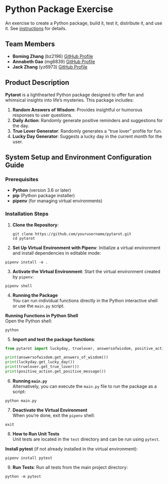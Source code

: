 # Python Package Exercise

An exercise to create a Python package, build it, test it, distribute it, and use it. See [instructions](./instructions.md) for details.

## Team Members

- **Boming Zhang** (bz2196) [GitHub Profile](https://github.com/BomingZhang-coder)
- **Annabeth Gao** (mg6839) [GitHub Profile](https://github.com/bellinimoon)
- **Jack Zhang** (yz6973) [GitHub Profile](https://github.com/yz6973)

## Product Description

**Pytarot** is a lighthearted Python package designed to offer fun and whimsical insights into life’s mysteries. This package includes:
1. **Random Answers of Wisdom**: Provides insightful or humorous responses to user questions.
2. **Daily Action**: Randomly generate positive reminders and suggestions for the day.
3. **True Lover Generator**: Randomly generates a “true lover” profile for fun.
4. **Lucky Day Generator**: Suggests a lucky day in the current month for the user.

## System Setup and Environment Configuration Guide

### Prerequisites
- **Python** (version 3.6 or later)
- **pip** (Python package installer)
- **pipenv** (for managing virtual environments)

### Installation Steps
1. **Clone the Repository**:
   ```shell
   git clone https://github.com/yourusername/pytarot.git
   cd pytarot
   ```

2. **Set Up Virtual Environment with Pipenv**: Initialize a virtual environment and install dependencies in editable mode:

```shell
pipenv install -e .
```

3. **Activate the Virtual Environment**: Start the virtual environment created by `pipenv`:

```shell
pipenv shell
```

4. **Running the Package**  
You can run individual functions directly in the Python interactive shell or use the `main.py` script.

**Running Functions in Python Shell**  
Open the Python shell:

```shell
python
```

5. **Import and test the package functions**:

```python
from pytarot import luckyday, truelover, answersofwisdom, positive_action

print(answersofwisdom.get_answers_of_wisdom())
print(luckyday.get_lucky_day())
print(truelover.get_true_lover())
print(positive_action.get_positive_message())
```

6. **Running `main.py`**  
Alternatively, you can execute the `main.py` file to run the package as a script:

```shell
python main.py
```

7. **Deactivate the Virtual Environment**  
When you’re done, exit the `pipenv` shell:

```shell
exit
```

8. **How to Run Unit Tests**  
Unit tests are located in the `test` directory and can be run using `pytest`.

**Install pytest** (if not already installed in the virtual environment):

```shell
pipenv install pytest
```

9. **Run Tests**: Run all tests from the main project directory:

```shell
python -m pytest
```

